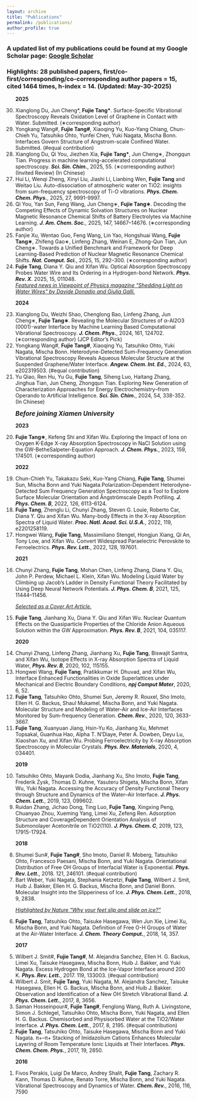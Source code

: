 ```yaml
---
layout: archive
title: "Publications"
permalink: /publications/
author_profile: true
---
```

### A updated list of my publications could be found at my Google Scholar page: [Google Scholar](https://scholar.google.com/citations?user=-Rx1hiIAAAAJ&hl=en) 

### **Highlights**: 28 published papers, first/co-first/corresponding/co-corresponding author papers = 15, cited 1464 times, h-index = 14. (Updated: May-30-2025)

<ol reversed>

<b>2025</b>

<li>Xianglong Du, Jun Cheng*, <b>Fujie Tang*</b>. Surface-Specific Vibrational Spectroscopy Reveals Oxidation Level of Graphene in Contact with Water. Submitted. (∗corresponding author)</li>

<li>Yongkang Wang#, <b>Fujie Tang#</b>, Xiaoqing Yu, Kuo-Yang Chiang, Chun-Chieh Yu, Tatsuhiko Ohto, Yunfei Chen, Yuki Nagata, Mischa Bonn. Interfaces Govern Structure of Angstrom-scale Confined Water. Submitted. (#equal contribution)</li>

<li>Xianglong Du, Qi You, Jiezhen Xia, <b>Fujie Tang*</b>, Jun Cheng∗, Zhongqun Tian. Progress in machine learning-accelerated computational spectroscopy. <b><i>Sci. Sin. Chim.</i></b>, 2025, 55. (∗corresponding author) (Invited Review) (In Chinese)</li>

<li>Hui Li, Wenqi Zheng, Xinyi Liu, Jiashi Li, Lianbing Wen, <b>Fujie Tang</b> and Weitao Liu. Auto-dissociation of atmospheric water on TiO2: insights from sum-frequency spectroscopy of Ti-O vibrations. <b><i>Phys. Chem. Chem. Phys.</i></b>, 2025, 27, 9991-9997.</li>

<li>Qi You, Yan Sun, Feng Wang, Jun Cheng∗, <b>Fujie Tang∗</b>. Decoding the Competing Effects of Dynamic Solvation Structures on Nuclear Magnetic Resonance Chemical Shifts of Battery Electrolytes via Machine Learning. <b><i>J. Am. Chem. Soc.</i></b>, 2025, 147, 14667–14676. (∗corresponding author)</li>

<li>Fanjie Xu, Wentao Guo, Feng Wang, Lin Yao, Hongshuai Wang, <b>Fujie Tang∗</b>, Zhifeng Gao∗, Linfeng Zhang, Weinan E, Zhong-Qun Tian, Jun Cheng∗. Towards a Unified Benchmark and Framework for Deep Learning-Based Prediction of Nuclear Magnetic Resonance Chemical Shifts. <b><i>Nat. Comput. Sci.</i></b>, 2025, 15, 292–300. (∗corresponding author)</li>

<li><b>Fujie Tang</b>, Diana Y. Qiu and Xifan Wu. Optical Absorption Spectroscopy Probes Water Wire and Its Ordering in a Hydrogen-bond Network. <b><i>Phys. Rev. X</i></b>. 2025, 15, 011048.</li>
<u><i>Featured news in Viewpoint of Physics magazine “Shedding Light on Water Wires” by Davide Donadio and Giulia Galli.</i></u>


<b>2024</b>

<li>Xianglong Du, Weizhi Shao, Chenglong Bao, Linfeng Zhang, Jun Cheng∗, <b>Fujie Tang∗</b>. Revealing the Molecular Structures of α-Al2O3 (0001)-water Interface by Machine Learning Based Computational Vibrational Spectroscopy. <b><i>J. Chem. Phys.</i></b>, 2024, 161, 124702. (∗corresponding author) (JCP Editor’s Pick)</li>

<li>Yongkang Wang#, <b>Fujie Tang#</b>, Xiaoqing Yu, Tatsuhiko Ohto, Yuki Nagata, Mischa Bonn. Heterodyne-Detected Sum-Frequency Generation Vibrational Spectroscopy Reveals Aqueous Molecular Structure at the Suspended Graphene/Water Interface. <b><i>Angew. Chem. Int. Ed.</i></b>, 2024, 63, e202319503. (#equal contribution)</li>

<li>Yu Qiao, Ren Hu, Yu Gu, <b>Fujie Tang</b>, Siheng Luo, Haitang Zhang, Jinghua Tian, Jun Cheng, Zhongqun Tian. Exploring New Generation of Characterization Approaches for Energy Electrochemistry–from Operando to Artificial Intelligence. <b><i>Sci. Sin. Chim.</i></b>, 2024, 54, 338-352. (In Chinese)</li>

<b><i><big>Before joining Xiamen University</big></i></b>

<b>2023</b>

<li><b>Fujie Tang∗</b>, Kefeng Shi and Xifan Wu. Exploring the Impact of Ions on Oxygen K-Edge X-ray Absorption Spectroscopy in NaCl Solution using the GW-BetheSalpeter-Equation Approach. <b><i>J. Chem. Phys.</i></b>, 2023, 159, 174501. (∗corresponding author)</li>

<b>2022</b>

<li>Chun-Chieh Yu, Takakazu Seki, Kuo-Yang Chiang, <b>Fujie Tang</b>, Shumei Sun, Mischa Bonn and Yuki Nagata.Polarization-Dependent Heterodyne-Detected Sum Frequency Generation Spectroscopy as a Tool to Explore Surface Molecular Orientation and Ångströmscale Depth Profiling. <b><i>J. Phys. Chem. B</i></b>, 2022, 126, 6113-6124.</li>

<li><b>Fujie Tang</b>, Zhenglu Li, Chunyi Zhang, Steven G. Louie, Roberto Car, Diana Y. Qiu and Xifan Wu. Many-body Effects in the X-ray Absorption Spectra of Liquid Water. <b><i>Proc. Natl. Acad. Sci. U.S.A.</i></b>, 2022, 119, e2201258119.</li>

<li>Hongwei Wang, <b>Fujie Tang</b>, Massimiliano Stengel, Hongjun Xiang, Qi An, Tony Low, and Xifan Wu. Convert Widespread Paraelectric Perovskite to Ferroelectrics. <b><i>Phys. Rev. Lett.</i></b>, 2022, 128, 197601.</li>

<b>2021</b>

<li>Chunyi Zhang, <b>Fujie Tang</b>, Mohan Chen, Linfeng Zhang, Diana Y. Qiu, John P. Perdew, Michael L. Klein, Xifan Wu. Modeling Liquid Water by Climbing up Jacob’s Ladder in Density Functional Theory Facilitated by Using Deep Neural Network Potentials. <b><i>J. Phys. Chem. B</i></b>, 2021, 125, 11444–11456.</li>

<u><i>Selected as a Cover Art Article.</i></u>

<li><b>Fujie Tang</b>, Jianhang Xu, Diana Y. Qiu and Xifan Wu. Nuclear Quantum Effects on the Quasiparticle Properties of the Chloride Anion Aqueous Solution within the GW Approximation. <b><i>Phys. Rev. B</i></b>, 2021, 104, 035117.</li>

<b>2020</b>

<li>Chunyi Zhang, Linfeng Zhang, Jianhang Xu, <b>Fujie Tang</b>, Biswajit Santra, and Xifan Wu, Isotope Effects in X-ray Absorption Spectra of Liquid Water, <b><i>Phys. Rev. B</i></b>, 2020, 102, 115155.</li>

<li>Hongwei Wang, <b>Fujie Tang</b>, Pratikkumar H. Dhuvad, and Xifan Wu, Interface Enhanced Functionalities in Oxide Superlattices under Mechanical and Electric Boundary Conditions, <b><i>npj Comput Mater</i></b>, 2020, 6, 52.</li>

<li><b>Fujie Tang</b>, Tatsuhiko Ohto, Shumei Sun, Jeremy R. Rouxel, Sho Imoto, Ellen H. G. Backus, Shaul Mukamel, Mischa Bonn, and Yuki Nagata. Molecular Structure and Modeling of Water-Air and Ice-Air Interfaces Monitored by Sum-frequency Generation. <b><i>Chem. Rev.</i></b>, 2020, 120, 3633-3667.</li>

<li><b>Fujie Tang</b>, Xuanyuan Jiang, Hsin-Yu Ko, Jianhang Xu, Mehmet Topsakal, Guanhua Hao, Alpha T. N’Diaye, Peter A. Dowben, Deyu Lu, Xiaoshan Xu, and Xifan Wu. Probing Ferroelectricity by X-ray Absorption Spectroscopy in Molecular Crystals. <b><i>Phys. Rev. Materials</i></b>, 2020, 4, 034401.</li>

<b>2019</b>

<li>Tatsuhiko Ohto, Mayank Dodia, Jianhang Xu, Sho Imoto, <b>Fujie Tang</b>, Frederik Zysk, Thomas D. Kuhne, Yasuteru Shigeta, Mischa Bonn, Xifan Wu, Yuki Nagata. Accessing the Accuracy of Density Functional Theory through Structure and Dynamics of the Water–Air Interface. <b><i>J. Phys. Chem. Lett.</i></b>, 2019, 123, 099602.</li>

<li>Ruidan Zhang, Jichao Dong, Ting Luo, <b>Fujie Tang</b>, Xingxing Peng, Chuanyao Zhou, Xueming Yang, Limei Xu, Zefeng Ren. Adsorption Structure and CoverageDependent Orientation Analysis of Submonolayer Acetonitrile on TiO2(110). <b><i>J. Phys. Chem. C</i></b>, 2019, 123, 17915-17924.</li>

<b>2018</b>

<li>Shumei Sun#, <b>Fujie Tang#</b>, Sho Imoto, Daniel R. Moberg, Tatsuhiko Ohto, Francesco Paesani, Mischa Bonn, and Yuki Nagata. Orientational Distribution of Free OH Groups of Interfacial Water is Exponential. <b><i>Phys. Rev. Lett.</i></b>, 2018. 121, 246101. (#equal contribution)</li>

<li>Bart Weber, Yuki Nagata, Stephania Ketzetzi, <b>Fujie Tang</b>, Wilbert J. Smit, Huib J. Bakker, Ellen H. G. Backus, Mischa Bonn, and Daniel Bonn. Molecular Insight into the Slipperiness of Ice. <b><i>J. Phys. Chem. Lett.</i></b>, 2018, 9, 2838.</li>

<u><i>Highlighted by Nature “Why your feet slip and slide on ice?”</i></u>

<li><b>Fujie Tang</b>, Tatsuhiko Ohto, Taisuke Hasegawa, Wen Jun Xie, Limei Xu, Mischa Bonn, and Yuki Nagata. Definition of Free O-H Groups of Water at the Air-Water Interface. <b><i>J. Chem. Theory Comput.</i></b>, 2018, 14, 357.</li>

<b>2017</b>

<li>Wilbert J. Smit#, <b>Fujie Tang#</b>, M. Alejandra Sanchez, Ellen H. G. Backus, Limei Xu, Taisuke Hasegawa, Mischa Bonn, Huib J. Bakker, and Yuki Nagata. Excess Hydrogen Bond at the Ice-Vapor Interface around 200 K. <b><i>Phys. Rev. Lett.</i></b>, 2017. 119, 133003. (#equal contribution)</li>

<li>Wilbert J. Smit, <b>Fujie Tang</b>, Yuki Nagata, M. Alejandra Sanchez, Taisuke Hasegawa, Ellen H. G. Backus, Mischa Bonn, and Huib J. Bakker. Observation and Identification of a New OH Stretch Vibrational Band. <b><i>J. Phys. Chem. Lett.</i></b>, 2017, 8, 3656.</li>

<li>Saman Hosseinpour#, <b>Fujie Tang#</b>, Fenglong Wang, Ruth A. Livingstone, Simon J. Schlegel, Tatsuhiko Ohto, Mischa Bonn, Yuki Nagata, and Ellen H. G. Backus. Chemisorbed and Physisorbed Water at the TiO2/Water Interface. <b><i>J. Phys. Chem. Lett.</i></b>, 2017, 8, 2195. (#equal contribution)</li>

<li><b>Fujie Tang</b>, Tatsuhiko Ohto, Taisuke Hasegawa, Mischa Bonn and Yuki Nagata. π+–π+ Stacking of Imidazolium Cations Enhances Molecular Layering of Room Temperature Ionic Liquids at Their Interfaces. <b><i>Phys. Chem. Chem. Phys.</i></b>, 2017, 19, 2850.</li>

<b>2016</b>

<li>Fivos Perakis, Luigi De Marco, Andrey Shalit, <b>Fujie Tang</b>, Zachary R. Kann, Thomas D. Kuhne, Renato Torre, Mischa Bonn, and Yuki Nagata. Vibrational Spectroscopy and Dynamics of Water. <b><i>Chem. Rev.</i></b>, 2016, 116, 7590</li>

</ol>








